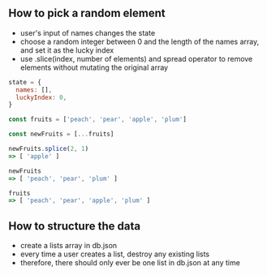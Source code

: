 ## How to pick a random element
- user's input of names changes the state
- choose a random integer between 0 and the length of the names array, and set it as the lucky index
- use .slice(index, number of elements) and spread operator to remove elements without mutating the original array

```javascript
state = {
  names: [],
  luckyIndex: 0,
}
```

```javascript
const fruits = ['peach', 'pear', 'apple', 'plum']

const newFruits = [...fruits]

newFruits.splice(2, 1)
=> [ 'apple' ]

newFruits
=> [ 'peach', 'pear', 'plum' ]

fruits
=> [ 'peach', 'pear', 'apple', 'plum' ]
```

## How to structure the data
- create a lists array in db.json
- every time a user creates a list, destroy any existing lists
- therefore, there should only ever be one list in db.json at any time